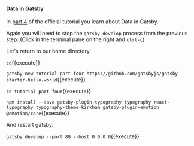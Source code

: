 #### Data in Gatsby

In [part 4](https://www.gatsbyjs.org/tutorial/part-four/) of the official tutorial you learn about
Data in Gatsby.

Again you will need to stop the `gatsby develop` process from the previous step.  (Click in the terminal pane on the right and `ctrl-c`)

Let's return to our home directory

`cd`{{execute}}

`gatsby new tutorial-part-four https://github.com/gatsbyjs/gatsby-starter-hello-world`{{execute}}

`cd tutorial-part-four`{{execute}}

`npm install --save gatsby-plugin-typography typography react-typography typography-theme-kirkham gatsby-plugin-emotion @emotion/core`{{execute}}

And restart gatsby:

`gatsby develop --port 80 --host 0.0.0.0`{{execute}}
